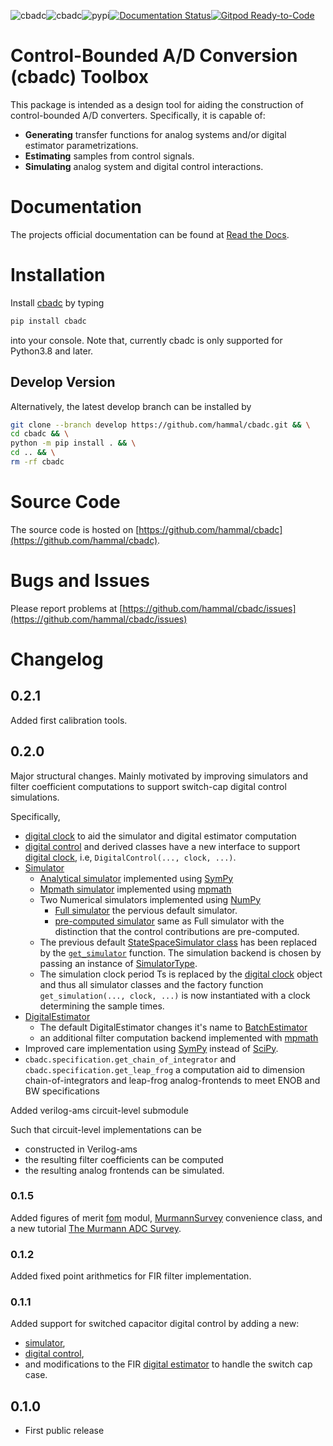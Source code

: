 ![cbadc](https://github.com/hammal/cbadc/actions/workflows/lint_doc_and_unittest.yml/badge.svg?branch=develop)![cbadc](https://github.com/hammal/cbadc/actions/workflows/pull_request.yml/badge.svg?branch=master)![pypi](https://github.com/hammal/cbadc/actions/workflows/pypi-deployment.yml/badge.svg)[![Documentation Status](https://readthedocs.org/projects/cbadc/badge/?version=latest)](https://cbadc.readthedocs.io/en/latest/?badge=latest)[![Gitpod Ready-to-Code](https://img.shields.io/badge/Gitpod-ready--to--code-blue?logo=gitpod)](https://gitpod.io/#https://github.com/hammal/cbadc)

# Control-Bounded A/D Conversion (cbadc) Toolbox

This package is intended as a design tool for aiding the construction of control-bounded A/D converters.
Specifically, it is capable of:

- **Generating** transfer functions for analog systems and/or digital estimator parametrizations.
- **Estimating** samples from control signals.
- **Simulating** analog system and digital control interactions.

# Documentation

The projects official documentation can be found at [Read the Docs](https://cbadc.readthedocs.io/en/latest/).

<!-- # Background & References

For a in depth description of the control-bounded conversion concept consider the following publications
- [Control-bounded analog-to-digital conversion, circuits, systems, and signal processing, 2021](https://doi.org/10.1007/s00034-021-01837-z)
- [Control-bounded converters, PhD Thesis, 2020](https://doi.org/10.3929/ethz-b-000469192).
- [Control-bounded analog-to-digital conversion: transfer functions analysis, proof of concept, and digital filter implementation, arXiv:2001.05929, 2020](https://arxiv.org/abs/2001.05929)
- [Control-based analog-to-digital conversion without sampling and quantization, information theory & applications workshop, 2015](https://ieeexplore.ieee.org/document/7308975)
- [Analog-to-digital conversion using unstable filters, information theory & applications workshop, 2011](https://ieeexplore.ieee.org/abstract/document/5743620) -->

# Installation

Install [cbadc](https://pypi.org/project/cbadc/) by typing

```bash
pip install cbadc
```

into your console. Note that, currently cbadc is only supported for Python3.8 and later.

## Develop Version
Alternatively, the latest develop branch can be installed by
```bash
git clone --branch develop https://github.com/hammal/cbadc.git && \
cd cbadc && \
python -m pip install . && \
cd .. && \
rm -rf cbadc
```

# Source Code
The source code is hosted on [https://github.com/hammal/cbadc](https://github.com/hammal/cbadc).

# Bugs and Issues
Please report problems at [https://github.com/hammal/cbadc/issues](https://github.com/hammal/cbadc/issues)

# Changelog

## 0.2.1

Added first calibration tools.

## 0.2.0

Major structural changes. Mainly motivated by improving simulators and filter coefficient computations to support switch-cap digital control simulations.

Specifically,
- [digital clock](https://cbadc.readthedocs.io/en/latest/api/autosummary/cbadc.analog_signal.clock.Clock.html#cbadc.analog_signal.clock.Clock) to aid the simulator and digital estimator computation
- [digital control](https://cbadc.readthedocs.io/en/latest/api/autosummary/cbadc.digital_control.digital_control.DigitalControl.html#cbadc.digital_control.digital_control.DigitalControl) and derived classes have a new interface to support [digital clock](https://cbadc.readthedocs.io/en/latest/api/autosummary/cbadc.analog_signal.clock.Clock.html#cbadc.analog_signal.clock.Clock), i.e, `DigitalControl(..., clock, ...)`.
- [Simulator](https://cbadc.readthedocs.io/en/latest/api/autosummary/cbadc.simulator.html)
  - [Analytical simulator](https://cbadc.readthedocs.io/en/latest/api/autosummary/cbadc.simulator.analytical_simulator.AnalyticalSimulator.html#cbadc.simulator.analytical_simulator.AnalyticalSimulator) implemented using [SymPy](https://www.sympy.org/en/index.html)
  - [Mpmath simulator](https://cbadc.readthedocs.io/en/latest/api/autosummary/cbadc.simulator.mp_simulator.MPSimulator.html#cbadc.simulator.mp_simulator.MPSimulator) implemented using [mpmath](https://mpmath.org)
  - Two Numerical simulators implemented using [NumPy](https://numpy.org)
    - [Full simulator](https://cbadc.readthedocs.io/en/latest/api/autosummary/cbadc.simulator.numerical_simulator.FullSimulator.html#cbadc.simulator.numerical_simulator.FullSimulator) the pervious default simulator.
    - [pre-computed simulator](https://cbadc.readthedocs.io/en/latest/api/autosummary/cbadc.simulator.numerical_simulator.PreComputedControlSignalsSimulator.html) same as Full simulator with the distinction that the control contributions are pre-computed.
  - The previous default [StateSpaceSimulator class](https://cbadc.readthedocs.io/en/v0.1.0/api/autosummary/cbadc.simulator.StateSpaceSimulator.html#cbadc.simulator.StateSpaceSimulator) has been replaced by the [`get_simulator`](https://cbadc.readthedocs.io/en/latest/api/autosummary/cbadc.simulator.wrapper.get_simulator.html#cbadc.simulator.wrapper.get_simulator) function. The simulation backend is chosen by passing an instance of [SimulatorType]().
  - The simulation clock period Ts is replaced by the [digital clock]() object and thus all simulator classes and the factory function `get_simulation(..., clock, ...)` is now instantiated with a clock determining the sample times.
- [DigitalEstimator](https://cbadc.readthedocs.io/en/v0.1.0/api/autosummary/cbadc.digital_estimator.DigitalEstimator.html#cbadc.digital_estimator.DigitalEstimator)
  - The default DigitalEstimator changes it's name to [BatchEstimator](https://cbadc.readthedocs.io/en/latest/api/autosummary/cbadc.digital_estimator.batch_estimator.BatchEstimator.html#cbadc.digital_estimator.batch_estimator.BatchEstimator)
  - an additional filter computation backend implemented with [mpmath](https://mpmath.org)
- Improved care implementation using [SymPy](https://www.sympy.org/en/index.html) instead of [SciPy](https://scipy.org).
- `cbadc.specification.get_chain_of_integrator` and `cbadc.specification.get_leap_frog` a computation aid to dimension chain-of-integrators and leap-frog analog-frontends to meet ENOB and BW specifications

Added verilog-ams circuit-level submodule

Such that circuit-level implementations can be
- constructed in Verilog-ams
- the resulting filter coefficients can be computed
- the resulting analog frontends can be simulated.

### 0.1.5

Added figures of merit [fom](https://cbadc.readthedocs.io/en/latest/api/autosummary/cbadc.fom.html#module-cbadc.fom) modul, [MurmannSurvey](https://cbadc.readthedocs.io/en/latest/api/autosummary/cbadc.fom.MurmannSurvey.html#cbadc.fom.MurmannSurvey) convenience class, and a new tutorial [The Murmann ADC Survey](https://cbadc.readthedocs.io/en/latest/tutorials/c_further/plot_a_Murmann_ADC_survey.html#sphx-glr-tutorials-c-further-plot-a-murmann-adc-survey-py).

### 0.1.2

Added fixed point arithmetics for FIR filter implementation.

### 0.1.1

Added support for switched capacitor digital control by adding a new:

- [simulator](https://cbadc.readthedocs.io/en/latest/api/autosummary/cbadc.simulator.SwitchedCapacitorStateSpaceSimulator.html#cbadc.simulator.SwitchedCapacitorStateSpaceSimulator),
- [digital control](https://cbadc.readthedocs.io/en/latest/api/autosummary/cbadc.digital_control.SwitchedCapacitorControl.html#cbadc.digital_control.SwitchedCapacitorControl),
- and modifications to the FIR [digital estimator](https://cbadc.readthedocs.io/en/latest/api/autosummary/cbadc.digital_estimator.FIRFilter.html#cbadc.digital_estimator.FIRFilter) to handle the switch cap case.

## 0.1.0

- First public release
